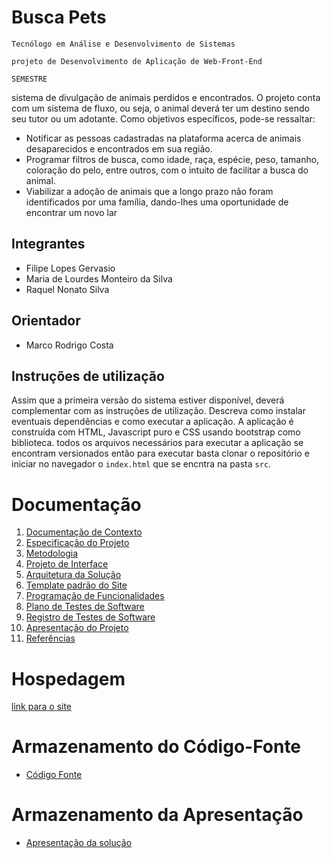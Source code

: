 # Busca Pets

`Tecnólogo em Análise e Desenvolvimento de Sistemas`

`projeto de Desenvolvimento de Aplicação de Web-Front-End`

`SEMESTRE`

sistema de divulgação de animais perdidos e encontrados. O projeto conta com um sistema de fluxo, ou seja, o animal deverá ter um destino sendo seu tutor ou um adotante.
Como objetivos específicos, pode-se ressaltar:
* Notificar as pessoas cadastradas na plataforma acerca de animais desaparecidos e
encontrados em sua região.
* Programar filtros de busca, como idade, raça, espécie, peso, tamanho, coloração do pelo,
entre outros, com o intuito de facilitar a busca do animal.
* Viabilizar a adoção de animais que a longo prazo não foram identificados por uma
família, dando-lhes uma oportunidade de encontrar um novo lar

## Integrantes


* Filipe Lopes Gervasio
* Maria de Lourdes Monteiro da Silva
* Raquel Nonato Silva


## Orientador

* Marco Rodrigo Costa

## Instruções de utilização

Assim que a primeira versão do sistema estiver disponível, deverá complementar com as instruções de utilização. Descreva como instalar eventuais dependências e como executar a aplicação.
A aplicação é construída com HTML, Javascript puro e CSS usando bootstrap como biblioteca. todos os arquivos necessários para executar a aplicação se encontram versionados então para executar basta clonar o repositório e iniciar no navegador o `index.html` que se encntra na pasta `src`.

# Documentação

<ol>
<li><a href="docs/01-Documentação de Contexto.md"> Documentação de Contexto</a></li>
<li><a href="docs/02-Especificação do Projeto.md"> Especificação do Projeto</a></li>
<li><a href="docs/03-Metodologia.md"> Metodologia</a></li>
<li><a href="docs/04-Projeto de Interface.md"> Projeto de Interface</a></li>
<li><a href="docs/05-Arquitetura da Solução.md"> Arquitetura da Solução</a></li>
<li><a href="docs/06-Template padrão do Site.md"> Template padrão do Site</a></li>
<li><a href="docs/07-Programação de Funcionalidades.md"> Programação de Funcionalidades</a></li>
<li><a href="docs/08-Plano de Testes de Software.md"> Plano de Testes de Software</a></li>
<li><a href="docs/09-Registro de Testes de Software.md"> Registro de Testes de Software</a></li>
<li><a href="docs/10-Apresentação do Projeto.md"> Apresentação do Projeto</a></li>
<li><a href="docs/11-Referências.md"> Referências</a></li>
</ol>

# Hospedagem

<a href="https://icei-puc-minas-pmv-ads.github.io/pmv-ads-2023-1-e1--proj-web-t8-buscapetz/src/index.html"> link para o site </a>


# Armazenamento do Código-Fonte

* <a href="src/README.md">Código Fonte</a>

# Armazenamento da Apresentação

* <a href="presentation/README.md">Apresentação da solução</a>
